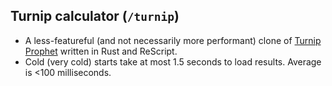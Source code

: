 ## Turnip calculator (`/turnip`)

- A less-featureful (and not necessarily more performant) clone of
  [Turnip Prophet](https://turnipprophet.io/) written in Rust and ReScript.
- Cold (very cold) starts take at most 1.5 seconds to load results. Average is
  <100 milliseconds.

